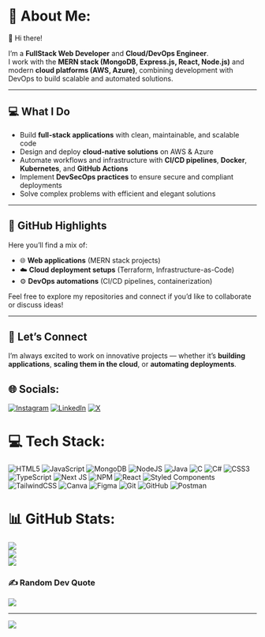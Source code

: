 # 💫 About Me:

👋 Hi there!  

I’m a **FullStack Web Developer** and **Cloud/DevOps Engineer**.  
I work with the **MERN stack (MongoDB, Express.js, React, Node.js)** and modern **cloud platforms (AWS, Azure)**, combining development with DevOps to build scalable and automated solutions.  

---

## 💻 What I Do  
- Build **full-stack applications** with clean, maintainable, and scalable code  
- Design and deploy **cloud-native solutions** on AWS & Azure  
- Automate workflows and infrastructure with **CI/CD pipelines**, **Docker**, **Kubernetes**, and **GitHub Actions**  
- Implement **DevSecOps practices** to ensure secure and compliant deployments  
- Solve complex problems with efficient and elegant solutions  

---

## 📂 GitHub Highlights  
Here you’ll find a mix of:  
- 🌐 **Web applications** (MERN stack projects)  
- ☁️ **Cloud deployment setups** (Terraform, Infrastructure-as-Code)  
- ⚙️ **DevOps automations** (CI/CD pipelines, containerization)  

Feel free to explore my repositories and connect if you’d like to collaborate or discuss ideas!  

---

## 🌟 Let’s Connect  
I’m always excited to work on innovative projects — whether it’s **building applications**, **scaling them in the cloud**, or **automating deployments**.  



## 🌐 Socials:
[![Instagram](https://img.shields.io/badge/Instagram-%23E4405F.svg?logo=Instagram&logoColor=white)](https://instagram.com/saikiranm_) [![LinkedIn](https://img.shields.io/badge/LinkedIn-%230077B5.svg?logo=linkedin&logoColor=white)](https://linkedin.com/in/saikiranmdv) [![X](https://img.shields.io/badge/X-black.svg?logo=X&logoColor=white)](https://x.com/Saikiranmdv) 

# 💻 Tech Stack:
![HTML5](https://img.shields.io/badge/html5-%23E34F26.svg?style=for-the-badge&logo=html5&logoColor=white) ![JavaScript](https://img.shields.io/badge/javascript-%23323330.svg?style=for-the-badge&logo=javascript&logoColor=%23F7DF1E) ![MongoDB](https://img.shields.io/badge/MongoDB-%234ea94b.svg?style=for-the-badge&logo=mongodb&logoColor=white) ![NodeJS](https://img.shields.io/badge/node.js-6DA55F?style=for-the-badge&logo=node.js&logoColor=white) ![Java](https://img.shields.io/badge/java-%23ED8B00.svg?style=for-the-badge&logo=openjdk&logoColor=white) ![C](https://img.shields.io/badge/c-%2300599C.svg?style=for-the-badge&logo=c&logoColor=white) ![C#](https://img.shields.io/badge/c%23-%23239120.svg?style=for-the-badge&logo=csharp&logoColor=white) ![CSS3](https://img.shields.io/badge/css3-%231572B6.svg?style=for-the-badge&logo=css3&logoColor=white) ![TypeScript](https://img.shields.io/badge/typescript-%23007ACC.svg?style=for-the-badge&logo=typescript&logoColor=white) ![Next JS](https://img.shields.io/badge/Next-black?style=for-the-badge&logo=next.js&logoColor=white) ![NPM](https://img.shields.io/badge/NPM-%23CB3837.svg?style=for-the-badge&logo=npm&logoColor=white) ![React](https://img.shields.io/badge/react-%2320232a.svg?style=for-the-badge&logo=react&logoColor=%2361DAFB) ![Styled Components](https://img.shields.io/badge/styled--components-DB7093?style=for-the-badge&logo=styled-components&logoColor=white) ![TailwindCSS](https://img.shields.io/badge/tailwindcss-%2338B2AC.svg?style=for-the-badge&logo=tailwind-css&logoColor=white) ![Canva](https://img.shields.io/badge/Canva-%2300C4CC.svg?style=for-the-badge&logo=Canva&logoColor=white) ![Figma](https://img.shields.io/badge/figma-%23F24E1E.svg?style=for-the-badge&logo=figma&logoColor=white) ![Git](https://img.shields.io/badge/git-%23F05033.svg?style=for-the-badge&logo=git&logoColor=white) ![GitHub](https://img.shields.io/badge/github-%23121011.svg?style=for-the-badge&logo=github&logoColor=white) ![Postman](https://img.shields.io/badge/Postman-FF6C37?style=for-the-badge&logo=postman&logoColor=white)
# 📊 GitHub Stats:
![](https://github-readme-stats.vercel.app/api?username=Saikiranmdv&theme=dark&hide_border=false&include_all_commits=true&count_private=false)<br/>
![](https://github-readme-streak-stats.herokuapp.com/?user=Saikiranmdv&theme=dark&hide_border=false)<br/>
![](https://github-readme-stats.vercel.app/api/top-langs/?username=Saikiranmdv&theme=dark&hide_border=false&include_all_commits=true&count_private=false&layout=compact)

### ✍️ Random Dev Quote
![](https://quotes-github-readme.vercel.app/api?type=horizontal&theme=radical)

---
[![](https://visitcount.itsvg.in/api?id=Saikiranmdv&icon=0&color=0)](https://visitcount.itsvg.in)

<!-- Proudly created with GPRM ( https://gprm.itsvg.in ) -->
